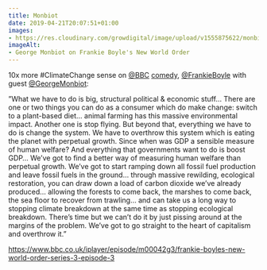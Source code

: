 ```yaml
---
title: Monbiot
date: 2019-04-21T20:07:51+01:00
images: 
- https://res.cloudinary.com/growdigital/image/upload/v1555875622/monbiot-190421.png
imageAlt: 
- George Monbiot on Frankie Boyle's New World Order
---
```


10x more #ClimateChange sense on [@BBC](https://mobile.twitter.com/bbc/) [comedy](https://www.bbc.co.uk/iplayer/episode/m00042g3/frankie-boyles-new-world-order-series-3-episode-3), [@FrankieBoyle](https://mobile.twitter.com/FrankieBoyle) with guest [@GeorgeMonbiot](https://mobile.twitter.com/georgemonbiot):

”What we have to do is big, structural political & economic stuff… There are one or two things you can do as a consumer which do make change: switch to a plant-based diet… animal farming has this massive environmental impact. Another one is stop flying. But beyond that, everything we have to do is change the system. We have to overthrow this system which is eating the planet with perpetual growth. Since when was GDP a sensible measure of human welfare? And everything that governments want to do is boost GDP… We’ve got to find a better way of measuring human welfare than perpetual growth. We’ve got to start ramping down all fossil fuel production and leave fossil fuels in the ground… through massive rewilding, ecological restoration, you can draw down a load of carbon dioxide we’ve already produced… allowing the forests to come back, the marshes to come back, the sea floor to recover from trawling… and can take us a long way to stopping climate breakdown at the same time as stopping ecological breakdown. There’s time but we can’t do it by just pissing around at the margins of the problem. We’ve got to go straight to the heart of capitalism and overthrow it.”

<https://www.bbc.co.uk/iplayer/episode/m00042g3/frankie-boyles-new-world-order-series-3-episode-3>
